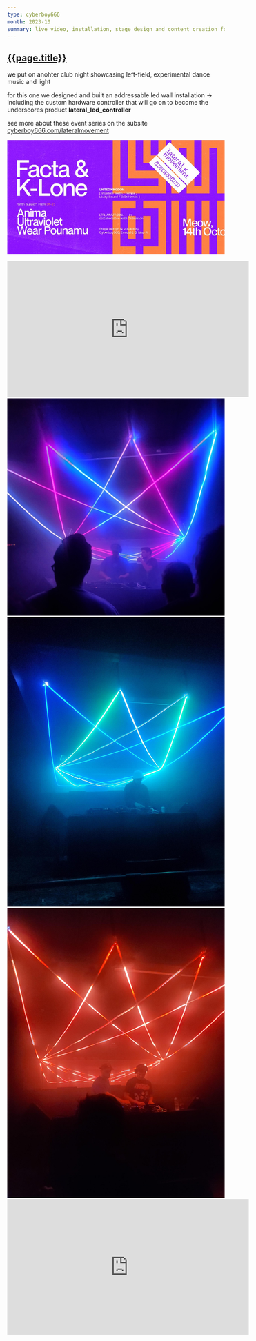 ```yaml
---
type: cyberboy666
month: 2023-10
summary: live video, installation, stage design and content creation for LATERAL MOVEMENT 004 club night, wellington, nz
---
```


## [ {{page.title}} ]({{page.url}})

we put on anohter club night showcasing left-field, experimental dance music and light

for this one we designed and built an addressable led wall installation -> including the custom hardware controller that will go on to become the underscores product __lateral_led_controller__

see more about these event series on the subsite [cyberboy666.com/lateralmovement](https://cyberboy666.com/lateralmovement)

![latmov](/images/lateralmovement/latmov_04.jpg)

<iframe title="lat_mov_4_promo_cyberboy666_square_02" width="560" height="315" src="https://videos.scanlines.xyz/videos/embed/cbab249b-03d9-4435-b81c-9299c7b1c6c8" frameborder="0" allowfullscreen="" sandbox="allow-same-origin allow-scripts allow-popups"></iframe>

<img src="/images/lateralmovement/latmov004_01.jpeg">

<img src="/images/lateralmovement/latmov004_02.jpeg">

<img src="/images/lateralmovement/latmov004_03.jpeg">

<iframe title="led_install_example" width="560" height="315" src="https://videos.scanlines.xyz/videos/embed/d1ea1f33-6285-47ae-9083-3c3b7c5320fc" frameborder="0" allowfullscreen="" sandbox="allow-same-origin allow-scripts allow-popups"></iframe>

